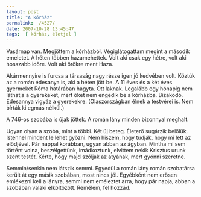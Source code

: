 ```yaml
---
layout: post
title: "A kórház"
permalink:  /4527/ 
date: 2007-10-28 13:45:47
tags:  [ kórház, életjel ] 
---
```

Vasárnap van. Megjöttem a kórházból. Végiglátogattam megint a második emeletet. A héten többen hazamehettek. Volt aki csak egy hétre, volt aki hosszabb időre. Volt aki örökre ment Haza.

<!--break-->  
Akármennyire is furcsa a társaság nagy része igen jó kedvében volt. Köztük az a román édesanya is, aki a héten jött be. A 11 éves és a két éves gyermekét Róma határában hagyta. Ott laknak. Legalább egy hónapig nem láthatja a gyerekeket, mert őket nem engedik be a kórházba. Bizakodó. Édesannya vigyáz a gyerekekre. (Olaszországban élnek a testvérei is. Nem bírták ki egmás nélkül.)

A 746-os szobába is újak jöttek. A román lány minden bizonnyal meghalt.

Ugyan olyan a szoba, mint a többi. Két új beteg. Életerő sugárzik belőlük. Istennel mindent le lehet győzni. Nem hiszem, hogy tudják, hogy mi lett az elődjével. Pár nappal korábban, ugyan abban az ágyban. Mintha mi sem történt volna, beszélgettünk, imádkoztunk, elvittem nekik Krisztus urunk szent testét. Kérte, hogy majd szóljak az atyának, mert gyónni szeretne.

Semmin/senkin nem látszik semmi. Egyedül a román lány román szobatársa került át egy másik szobában, most nincs jól. Egyébként nem erősen emlékezni kell a lányra, semmi nem eméleztet arra, hogy pár napja, abban a szobában valaki elköltözött. Remélem, fel hozzád.

